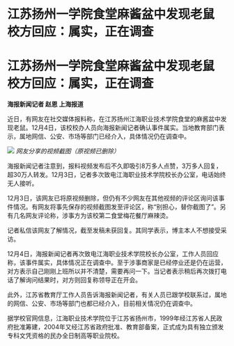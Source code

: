 # 江苏扬州一学院食堂麻酱盆中发现老鼠 校方回应：属实，正在调查

# 江苏扬州一学院食堂麻酱盆中发现老鼠 校方回应：属实，正在调查

**海报新闻记者 赵恩 上海报道**

近日，有网友在社交媒体报料称，在江苏扬州江海职业技术学院食堂的麻酱盆中发现老鼠。12月4日，该校校办人员向海报新闻记者确认事件属实。当地教育部门表示，属地网信、公安、市场等部门已经介入，具体情况仍在调查中。

![](https://inews.gtimg.com/om_bt/OTWskQQKGlSErTUIzEfbn2XEqmfgbj19aq_jMHyMRZH18AA/1000)
_网友分享的视频截图（原视频已删除）_

海报新闻记者注意到，报料视频发布后不久即吸引8万多人点赞，3万多人回复，超30万人转发。12月3日，记者多次致电江海职业技术学院校长办公室，电话始终无人接听。

12月3日，该网友已将原视频删除，但仍有不少网友在其他视频的评论区询问该事件情况。有网友将事先保存的视频截图发至评论区，称“别担心，替你截图了”。另有几名网友评论称，涉事方为该校第二食堂梅花餐厅麻辣烫。

记者私信该网友了解情况，截至发稿未获回复。其同学表示，博主本人不想接受采访。

12月4日，海报新闻记者再次致电江海职业技术学院校长办公室，工作人员回应称，该事件属实，具体情况正在调查中。至于涉事商家是已经停业还是仍在运营，对方表示自己刚刚上班所以并不清楚，需要再问一下。当记者表示稍后再次拨打电话了解询问结果时，对方则回复称领导正在开会。

此外，江苏省教育厅工作人员告诉海报新闻记者，有关人员已跟学校联系过，属地的网信、公安、市场等部门也都已经介入，目前相关情况仍在调查中。

据学校官网信息，江海职业技术学院位于江苏省扬州市，1999年经江苏省人民政府批准筹建，2004年又经江苏省政府批准、教育部备案，正式成为具有独立颁发专科文凭资格的民办全日制高等职业院校。

